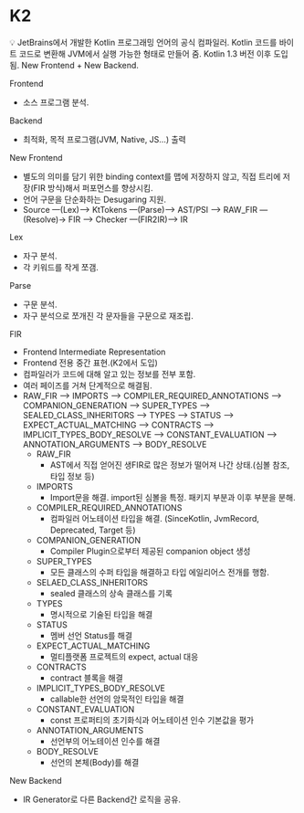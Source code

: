 # K2

<aside>
💡 JetBrains에서 개발한 Kotlin 프로그래밍 언어의 공식 컴파일러.
Kotlin 코드를 바이트 코드로 변환해 JVM에서 실행 가능한 형태로 만들어 줌.
Kotlin 1.3 버전 이후 도입됨.
New Frontend + New Backend.

</aside>

Frontend

- 소스 프로그램 분석.

Backend

- 최적화, 목적 프로그램(JVM, Native, JS…) 출력

New Frontend

- 별도의 의미를 담기 위한 binding context를 맵에 저장하지 않고, 직접 트리에 저장(FIR 방식)해서 퍼포먼스를 향상시킴.
- 언어 구문을 단순화하는 Desugaring 지원.
- Source —(Lex)—> KtTokens —(Parse)—> AST/PSI —> RAW_FIR —(Resolve)→ FIR —> Checker —(FIR2IR)—> IR

Lex

- 자구 분석.
- 각 키워드를 작게 쪼갬.

Parse

- 구문 분석.
- 자구 분석으로 쪼개진 각 문자들을 구문으로 재조립.

FIR

- Frontend Intermediate Representation
- Frontend 전용 중간 표현.(K2에서 도입)
- 컴파일러가 코드에 대해 알고 있는 정보를 전부 포함.
- 여러 페이즈를 거쳐 단계적으로 해결됨.
- RAW_FIR —> IMPORTS —> COMPILER_REQUIRED_ANNOTATIONS —> COMPANION_GENERATION —> SUPER_TYPES —> SEALED_CLASS_INHERITORS —> TYPES —> STATUS —> EXPECT_ACTUAL_MATCHING —> CONTRACTS —> IMPLICIT_TYPES_BODY_RESOLVE —> CONSTANT_EVALUATION —> ANNOTATION_ARGUMENTS —> BODY_RESOLVE
    - RAW_FIR
        - AST에서 직접 얻어진 생FIR로 많은 정보가 떨어져 나간 상태.(심볼 참조, 타입 정보 등)
    - IMPORTS
        - Import문을 해결. import된 심볼을 특정. 패키지 부분과 이후 부분을 분해.
    - COMPILER_REQUIRED_ANNOTATIONS
        - 컴파일러 어노테이션 타입을 해결. (SinceKotlin, JvmRecord, Deprecated, Target 등)
    - COMPANION_GENERATION
        - Compiler Plugin으로부터 제공된 companion object 생성
    - SUPER_TYPES
        - 모든 클래스의 수퍼 타입을 해결하고 타입 에일리어스 전개를 행함.
    - SELAED_CLASS_INHERITORS
        - sealed 클래스의 상속 클래스를 기록
    - TYPES
        - 명시적으로 기술된 타입을 해결
    - STATUS
        - 멤버 선언 Status를 해결
    - EXPECT_ACTUAL_MATCHING
        - 멀티플랫폼 프로젝트의 expect, actual 대응
    - CONTRACTS
        - contract 블록을 해결
    - IMPLICIT_TYPES_BODY_RESOLVE
        - callable한 선언의 암묵적인 타입을 해결
    - CONSTANT_EVALUATION
        - const 프로퍼티의 초기화식과 어노테이션 인수 기본값을 평가
    - ANNOTATION_ARGUMENTS
        - 선언부의 어노테이션 인수를 해결
    - BODY_RESOLVE
        - 선언의 본체(Body)를 해결

New Backend

- IR Generator로 다른 Backend간 로직을 공유.